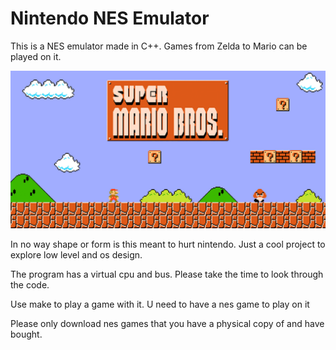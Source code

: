 # Nintendo NES Emulator 
This is a NES emulator made in C++. Games from Zelda to Mario can be played on it.

![Mario](SI_3DSVC_SuperMarioBros.jpg)

In no way shape or form is this meant to hurt nintendo. Just a cool project to explore low level and os design.

The program has a virtual cpu and bus. Please take the time to look through the code.

Use make to play a game with it. U need to have a nes game to play on it

Please only download nes games that you have a physical copy of and have bought.
